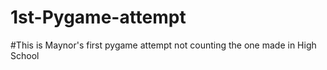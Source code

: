 # 1st-Pygame-attempt
#This is Maynor's first pygame attempt not counting the one made in High School
